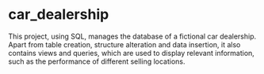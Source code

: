 # car_dealership
This project, using SQL, manages the database of a fictional car dealership. Apart from table creation, structure alteration and data insertion, it also contains views and queries, which are used to display relevant information, such as the performance of different selling locations.
